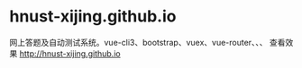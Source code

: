 # hnust-xijing.github.io
网上答题及自动测试系统。vue-cli3、bootstrap、vuex、vue-router、、、
查看效果 http://hnust-xijing.github.io
